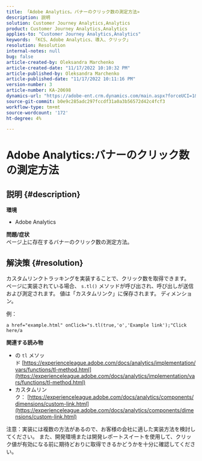 ```yaml
---
title: 「Adobe Analytics。バナーのクリック数の測定方法»
description: 説明
solution: Customer Journey Analytics,Analytics
product: Customer Journey Analytics,Analytics
applies-to: "Customer Journey Analytics,Analytics"
keywords: 「KCS、Adobe Analytics、導入、クリック」
resolution: Resolution
internal-notes: null
bug: false
article-created-by: Oleksandra Marchenko
article-created-date: "11/17/2022 10:10:32 PM"
article-published-by: Oleksandra Marchenko
article-published-date: "11/17/2022 10:11:16 PM"
version-number: 3
article-number: KA-20698
dynamics-url: "https://adobe-ent.crm.dynamics.com/main.aspx?forceUCI=1&pagetype=entityrecord&etn=knowledgearticle&id=440712a1-c466-ed11-9561-6045bd006b25"
source-git-commit: b0e9c285adc297fccdf31a0a3b56572d42c4fcf3
workflow-type: tm+mt
source-wordcount: '172'
ht-degree: 4%

---
```


# Adobe Analytics:バナーのクリック数の測定方法

## 説明 {#description}

<b>環境</b>
- Adobe Analytics

<b>問題/症状 </b><br>ページ上に存在するバナーのクリック数の測定方法。

## 解決策 {#resolution}


カスタムリンクトラッキングを実装することで、クリック数を取得できます。 ページに実装されている場合、 `s.tl()` メソッドが呼び出され、呼び出しが送信および測定されます。 値は「カスタムリンク」に保存されます。 ディメンション。

例：


```
a href="example.html" onClick="s.tl(true,'o','Example link');"Click here/a
```


<b>関連する読み物</b>

- の `tl` メソッド [https://experienceleague.adobe.com/docs/analytics/implementation/vars/functions/tl-method.html](https://experienceleague.adobe.com/docs/analytics/implementation/vars/functions/tl-method.html)
- カスタムリンク： [https://experienceleague.adobe.com/docs/analytics/components/dimensions/custom-link.html](https://experienceleague.adobe.com/docs/analytics/components/dimensions/custom-link.html)


注意：実装には複数の方法があるので、お客様の会社に適した実装方法を検討してください。 また、開発環境または開発レポートスイートを使用して、クリック値が有効になる前に期待どおりに取得できるかどうかを十分に確認してください。
